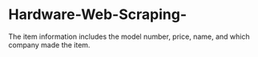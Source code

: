 # Hardware-Web-Scraping-
The item information includes the model number, price, name, and which company made the item.
